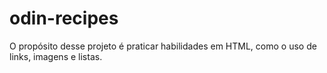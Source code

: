 # odin-recipes
O propósito desse projeto é praticar habilidades em HTML, como o uso de links, imagens e listas.
